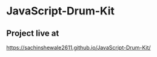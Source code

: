 # JavaScript-Drum-Kit
 
## Project live at 
https://sachinshewale2611.github.io/JavaScript-Drum-Kit/
